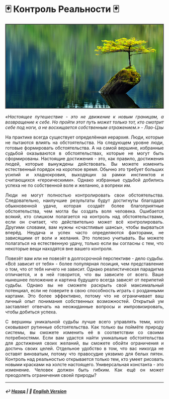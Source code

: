 # 🃏 Контроль Реальности 🃏

![Контроль Реальности](https://raw.githubusercontent.com/Rozephyros/rozephyros.github.io/master/%E3%80%8C%20Reality%20Control%20%E3%80%8D.png)

<p align="justify"><i>«Настоящее путешествие - это не движение к новым границам, а возвращение к себе. Но пройти этот путь может только тот, кто смотрит себе под ноги, а не восхищается собственным отражением.» - Лао-Цзы</i></p>

<p align="justify">На практике всегда существует определённая иерархия. Люди, которые не пытаются влиять на обстоятельства. На следующем уровне люди, готовые формировать обстоятельства. А на самой вершине, избранные судьбой оказываются в обстоятельствах, которые не могут быть сформированы. Настоящие достижения - это, как правило, достижения людей, которые вынуждены действовать. Вы можете изменить естественный порядок на короткое время. Обычно это требует больших усилий и хладнокровия, выходящих за рамки инстинктов и считающихся «героическими». Однако избранные судьбой добились успеха не по собственной воле и желанию, а вопреки им.</p>

<p align="justify">Люди не могут полностью контролировать свои обстоятельства. Следовательно, наилучшие результаты будут достигнуты благодаря обыкновенной удаче, которая создаёт более благоприятные обстоятельства, чем могла бы создать воля человека. Ошибается всякий, кто слишком полагается на контроль над обстоятельствами, если он считает, что действительно может всё контролировать. Другими словами, вам нужны «счастливые шансы», чтобы вырваться вперёд. Неудача и успех часто определяются факторами, не зависящими от воли и желания. Это полезно учитывать. Вы можете полагаться на естественную удачу, только если вы согласны с тем, что некоторые вещи находятся вне вашего контроля.</p>

<p align="justify">Повезёт вам или не повезёт в долгосрочной перспективе - дело судьбы. «Всё зависит от тебя» - более популярная позиция, чем представление о том, что от тебя ничего не зависит. Однако реалистическая парадигма отличается, и в ней говорится, что вы зависите от всего. Ваше нынешнее положение и картина будущего всегда зависят от перипетий судьбы. Однако вы не сможете раскрыть свой максимальный потенциал, если не поверите в свою способность играть с розданными картами. Это более эффективно, потому что не ограничивает ваш личный опыт понимания собственных возможностей. Открытый ум заставляет отвечать на неожиданные вопросы и импровизировать, чтобы добиться успеха.</p>

<p align="justify">С вершины уникальной судьбы лучше всего управлять теми, кого сковывают рутинные обстоятельства. Как только вы поймёте природу системы, вы сможете изменить её в соответствии со своими потребностями. Если вам удастся найти уникальные обстоятельства для достижения своих желаний, вы сможете обойти ограничения и достичь своих целей. Отдельное удобство в том, что вас никогда не оставят виноватым, потому что правосудие уязвимо для белых пятен. Контроль над реальностью открывается только тем, кто умеет рисовать новыми красками на холсте настоящего. Универсальная константа - это изменение. Человек должен быть гибким. Как ещё он может преодолеть ограничения своей природы?</p>

***

##### ↩️ [Назад](index-2.md) | 🗽 [English Version](reality_control.md) 
